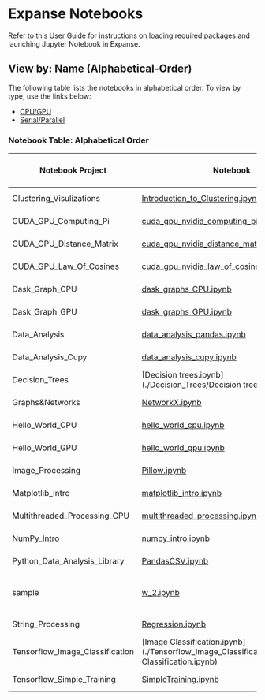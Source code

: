 # Expanse Notebooks

Refer to this [User Guide](./Expanse_Notebook_User_Guide.md) for instructions on loading required packages and launching Jupyter Notebook in Expanse.

## View by: Name (Alphabetical-Order)

The following table lists the notebooks in alphabetical order. To view by type, use the links below:

- [CPU/GPU](./Notebook_Table_Type(CPU\GPU).md)
- [Serial/Parallel](./Notebook_Table_Type(Serial\Parallel).md)


### Notebook Table: Alphabetical Order
| Notebook Project               | Notebook                                                                                   | Type               | Required (Sub) Modules                   |
|--------------------------------|--------------------------------------------------------------------------------------------|--------------------|------------------------------------------|
| Clustering_Visulizations | [Introduction_to_Clustering.ipynb](./Clustering_Visulizations/Introduction_to_Clustering.ipynb) | CPU, Serial |  |
| CUDA_GPU_Computing_Pi | [cuda_gpu_nvidia_computing_pi_solution.ipynb](./CUDA_GPU_Computing_Pi/cuda_gpu_nvidia_computing_pi_solution.ipynb) | CPU, Serial |  |
| CUDA_GPU_Distance_Matrix | [cuda_gpu_nvidia_distance_matrix_solution.ipynb](./CUDA_GPU_Distance_Matrix/cuda_gpu_nvidia_distance_matrix_solution.ipynb) | CPU, Serial |  |
| CUDA_GPU_Law_Of_Cosines | [cuda_gpu_nvidia_law_of_cosines_solution.ipynb](./CUDA_GPU_Law_Of_Cosines/cuda_gpu_nvidia_law_of_cosines_solution.ipynb) | CPU, Serial |  |
| Dask_Graph_CPU | [dask_graphs_CPU.ipynb](./Dask_Graph_CPU/dask_graphs_CPU.ipynb) | CPU, Serial |  |
| Dask_Graph_GPU | [dask_graphs_GPU.ipynb](./Dask_Graph_GPU/dask_graphs_GPU.ipynb) | CPU, Serial |  |
| Data_Analysis | [data_analysis_pandas.ipynb](./Data_Analysis/data_analysis_pandas.ipynb) | CPU, Serial |  |
| Data_Analysis_Cupy | [data_analysis_cupy.ipynb](./Data_Analysis_Cupy/data_analysis_cupy.ipynb) | CPU, Serial |  |
| Decision_Trees | [Decision trees.ipynb](./Decision_Trees/Decision trees.ipynb) | CPU, Serial |  |
| Graphs&Networks | [NetworkX.ipynb](./Graphs&Networks/NetworkX.ipynb) | CPU, Serial |  |
| Hello_World_CPU | [hello_world_cpu.ipynb](./Hello_World_CPU/hello_world_cpu.ipynb) | CPU, Serial |  |
| Hello_World_GPU | [hello_world_gpu.ipynb](./Hello_World_GPU/hello_world_gpu.ipynb) | CPU, Serial |  |
| Image_Processing | [Pillow.ipynb](./Image_Processing/Pillow.ipynb) | CPU, Serial |  |
| Matplotlib_Intro | [matplotlib_intro.ipynb](./Matplotlib_Intro/matplotlib_intro.ipynb) | CPU, Serial |  |
| Multithreaded_Processing_CPU | [multithreaded_processing.ipynb](./Multithreaded_Processing_CPU/multithreaded_processing.ipynb) | CPU, Serial |  |
| NumPy_Intro | [numpy_intro.ipynb](./NumPy_Intro/numpy_intro.ipynb) | CPU, Serial |  |
| Python_Data_Analysis_Library | [PandasCSV.ipynb](./Python_Data_Analysis_Library/PandasCSV.ipynb) | CPU, Serial |  |
| sample | [w_2.ipynb](./sample/w_2.ipynb) | GPU, Parallel | `numpy`, `cuda`, `cupy`, `pandas` |
| String_Processing | [Regression.ipynb](./String_Processing/Regression.ipynb) | CPU, Serial |  |
| Tensorflow_Image_Classification | [Image Classification.ipynb](./Tensorflow_Image_Classification/Image Classification.ipynb) | CPU, Serial |  |
| Tensorflow_Simple_Training | [SimpleTraining.ipynb](./Tensorflow_Simple_Training/SimpleTraining.ipynb) | CPU, Serial |  |



